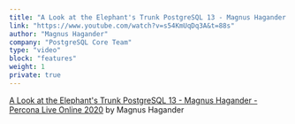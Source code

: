 ```yaml
---
title: "A Look at the Elephant's Trunk PostgreSQL 13 - Magnus Hagander - Percona Live Online 2020"
link: "https://www.youtube.com/watch?v=s54KmUqDq3A&t=88s"
author: "Magnus Hagander"
company: "PostgreSQL Core Team"
type: "video"
block: "features"
weight: 1
private: true
---
```


[A Look at the Elephant's Trunk PostgreSQL 13 - Magnus Hagander - Percona Live Online 2020](https://www.youtube.com/watch?v=s54KmUqDq3A&t=88s) by Magnus Hagander